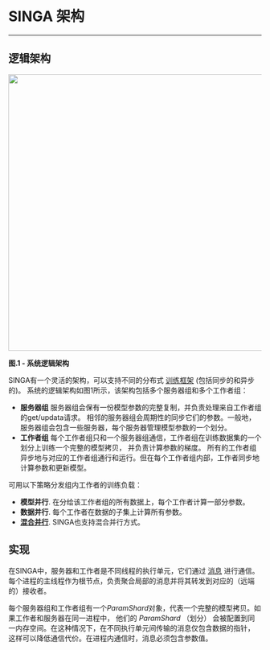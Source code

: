 # SINGA 架构

---

## 逻辑架构

<img src="../images/logical.png" style="width: 550px"/>
<p><strong> 图.1 - 系统逻辑架构</strong></p>

SINGA有一个灵活的架构，可以支持不同的分布式
[训练框架](frameworks.html) (包括同步的和异步的)。
系统的逻辑架构如图1所示，该架构包括多个服务器组和多个工作者组：

* **服务器组**
  服务器组会保有一份模型参数的完整复制，并负责处理来自工作者组的get/updata请求。
  相邻的服务器组会周期性的同步它们的参数。一般地，服务器组会包含一些服务器，每个服务器管理模型参数的一个划分。
* **工作者组**
  每个工作者组只和一个服务器组通信，工作者组在训练数据集的一个划分上训练一个完整的模型拷贝，
  并负责计算参数的梯度。
  所有的工作者组异步地与对应的工作者组通行和运行。但在每个工作者组内部，工作者同步地计算参数和更新模型。

可用以下策略分发组内工作者的训练负载：

  * **模型并行**. 在分给该工作者组的所有数据上，每个工作者计算一部分参数。
  * **数据并行**. 每个工作者在数据的子集上计算所有参数。
  * [**混合并行**](hybrid.html). SINGA也支持混合并行方式。


## 实现
在SINGA中，服务器和工作者是不同线程的执行单元，它们通过 [消息](communication.html) 进行通信。
每个进程的主线程作为根节点，负责聚合局部的消息并将其转发到对应的（远端的）接收者。

每个服务器组和工作者组有一个*ParamShard*对象，代表一个完整的模型拷贝。如果工作者和服务器在同一进程中，
他们的 *ParamShard* （划分） 会被配置到同一内存空间。在这种情况下，在不同执行单元间传输的消息仅包含数据的指针，
这样可以降低通信代价。在进程内通信时，消息必须包含参数值。
